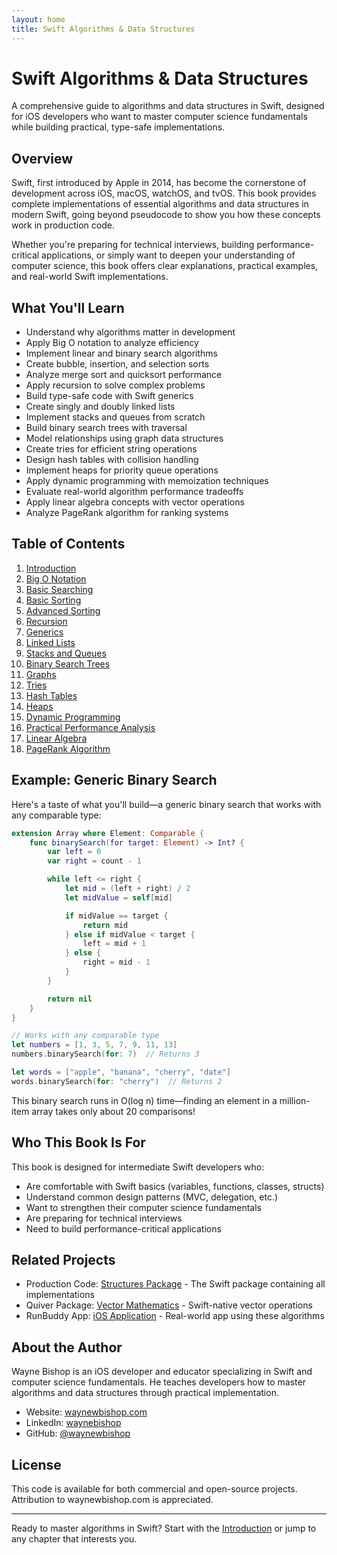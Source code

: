 ```yaml
---
layout: home
title: Swift Algorithms & Data Structures
---
```


# Swift Algorithms & Data Structures

A comprehensive guide to algorithms and data structures in Swift, designed for iOS developers who want to master computer science fundamentals while building practical, type-safe implementations.

## Overview

Swift, first introduced by Apple in 2014, has become the cornerstone of development across iOS, macOS, watchOS, and tvOS. This book provides complete implementations of essential algorithms and data structures in modern Swift, going beyond pseudocode to show you how these concepts work in production code.

Whether you're preparing for technical interviews, building performance-critical applications, or simply want to deepen your understanding of computer science, this book offers clear explanations, practical examples, and real-world Swift implementations.

## What You'll Learn

- Understand why algorithms matter in development
- Apply Big O notation to analyze efficiency
- Implement linear and binary search algorithms
- Create bubble, insertion, and selection sorts
- Analyze merge sort and quicksort performance
- Apply recursion to solve complex problems
- Build type-safe code with Swift generics
- Create singly and doubly linked lists
- Implement stacks and queues from scratch
- Build binary search trees with traversal
- Model relationships using graph data structures
- Create tries for efficient string operations
- Design hash tables with collision handling
- Implement heaps for priority queue operations
- Apply dynamic programming with memoization techniques
- Evaluate real-world algorithm performance tradeoffs
- Apply linear algebra concepts with vector operations
- Analyze PageRank algorithm for ranking systems

## Table of Contents

1. [Introduction](01-introduction)
2. [Big O Notation](02-big-o-notation)
3. [Basic Searching](03-basic-searching)
4. [Basic Sorting](04-basic-sorting)
5. [Advanced Sorting](05-advanced-sorting)
6. [Recursion](06-recursion)
7. [Generics](07-generics)
8. [Linked Lists](08-linked-lists)
9. [Stacks and Queues](09-stacks-and-queues)
10. [Binary Search Trees](10-binary-search-trees)
11. [Graphs](11-graphs)
12. [Tries](12-tries)
13. [Hash Tables](13-hash-tables)
14. [Heaps](14-heaps)
15. [Dynamic Programming](15-dynamic-programming)
16. [Practical Performance Analysis](16-advanced-complexity-analysis)
17. [Linear Algebra](17-linear-algebra)
18. [PageRank Algorithm](18-pagerank-algorithm)

## Example: Generic Binary Search

Here's a taste of what you'll build—a generic binary search that works with any comparable type:

```swift
extension Array where Element: Comparable {
    func binarySearch(for target: Element) -> Int? {
        var left = 0
        var right = count - 1

        while left <= right {
            let mid = (left + right) / 2
            let midValue = self[mid]

            if midValue == target {
                return mid
            } else if midValue < target {
                left = mid + 1
            } else {
                right = mid - 1
            }
        }

        return nil
    }
}

// Works with any comparable type
let numbers = [1, 3, 5, 7, 9, 11, 13]
numbers.binarySearch(for: 7)  // Returns 3

let words = ["apple", "banana", "cherry", "date"]
words.binarySearch(for: "cherry")  // Returns 2
```

This binary search runs in O(log n) time—finding an element in a million-item array takes only about 20 comparisons!

## Who This Book Is For

This book is designed for intermediate Swift developers who:

- Are comfortable with Swift basics (variables, functions, classes, structs)
- Understand common design patterns (MVC, delegation, etc.)
- Want to strengthen their computer science fundamentals
- Are preparing for technical interviews
- Need to build performance-critical applications

## Related Projects

- Production Code: [Structures Package](https://github.com/waynewbishop/bishop-algorithms-structures) - The Swift package containing all implementations
- Quiver Package: [Vector Mathematics](https://github.com/waynewbishop/bishop-algorithms-quiver-package) - Swift-native vector operations
- RunBuddy App: [iOS Application](https://github.com/waynewbishop/bishop-app-runbuddy-swift) - Real-world app using these algorithms

## About the Author

Wayne Bishop is an iOS developer and educator specializing in Swift and computer science fundamentals. He teaches developers how to master algorithms and data structures through practical implementation.

- Website: [waynewbishop.com](http://www.waynewbishop.com)
- LinkedIn: [waynebishop](https://www.linkedin.com/in/waynebishop/)
- GitHub: [@waynewbishop](https://github.com/waynewbishop)

## License

This code is available for both commercial and open-source projects. Attribution to waynewbishop.com is appreciated.

---

Ready to master algorithms in Swift? Start with the [Introduction](01-introduction) or jump to any chapter that interests you.
